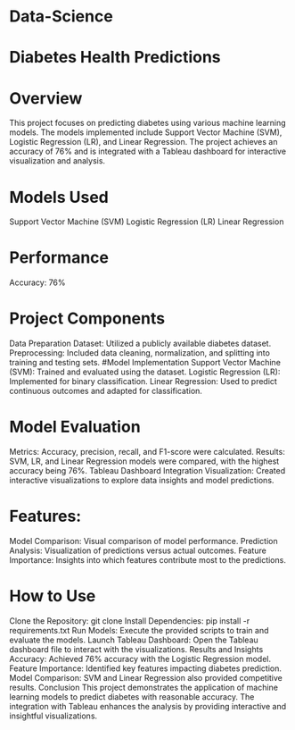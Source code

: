 # Data-Science
 # Diabetes Health Predictions 
# Overview
This project focuses on predicting diabetes using various machine learning models. The models implemented include Support Vector Machine (SVM), Logistic Regression (LR), and Linear Regression. The project achieves an accuracy of 76% and is integrated with a Tableau dashboard for interactive visualization and analysis.

 # Models Used
Support Vector Machine (SVM)
Logistic Regression (LR)
Linear Regression
 # Performance
Accuracy: 76%
# Project Components
Data Preparation
Dataset: Utilized a publicly available diabetes dataset.
Preprocessing: Included data cleaning, normalization, and splitting into training and testing sets.
 #Model Implementation
Support Vector Machine (SVM): Trained and evaluated using the dataset.
Logistic Regression (LR): Implemented for binary classification.
Linear Regression: Used to predict continuous outcomes and adapted for classification.
 # Model Evaluation
Metrics: Accuracy, precision, recall, and F1-score were calculated.
Results: SVM, LR, and Linear Regression models were compared, with the highest accuracy being 76%.
Tableau Dashboard Integration
Visualization: Created interactive visualizations to explore data insights and model predictions.
 # Features:
Model Comparison: Visual comparison of model performance.
Prediction Analysis: Visualization of predictions versus actual outcomes.
Feature Importance: Insights into which features contribute most to the predictions.
 # How to Use
Clone the Repository: git clone <repository-url>
Install Dependencies: pip install -r requirements.txt
Run Models: Execute the provided scripts to train and evaluate the models.
Launch Tableau Dashboard: Open the Tableau dashboard file to interact with the visualizations.
Results and Insights
Accuracy: Achieved 76% accuracy with the Logistic Regression model.
Feature Importance: Identified key features impacting diabetes prediction.
Model Comparison: SVM and Linear Regression also provided competitive results.
Conclusion
This project demonstrates the application of machine learning models to predict diabetes with reasonable accuracy. The integration with Tableau enhances the analysis by providing interactive and insightful visualizations.
